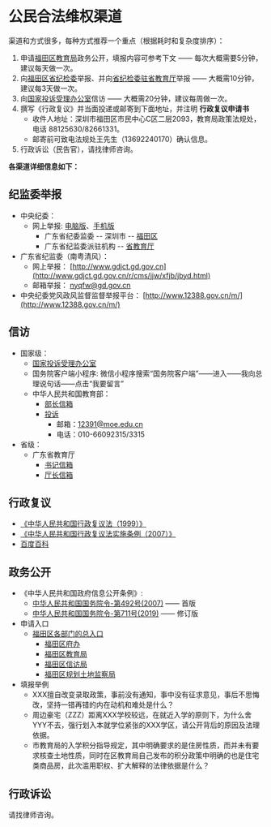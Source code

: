 # 公民合法维权渠道

渠道和方式很多，每种方式推荐一个重点（根据耗时和复杂度排序）：

1. 申请[福田区教育局](http://ysq.sz.gov.cn/citizenform.jsp?aType=0&depid=284)政务公开，填报内容可参考下文 —— 每次大概需要5分钟，建议每天做一次。
2. 向[福田区省纪检委](https://guangdong.12388.gov.cn/shenzhenshi/futianqu/)举报、并向[省纪检委驻省教育厅](https://guangdong.12388.gov.cn/pzjg/sjyu/)举报 —— 大概需10分钟，建议每3天做一次。
3. 向[国家投诉受理办公室](http://wsxf.gjxfj.gov.cn/zfp/webroot_app/login.html?from=groupmessage&isappinstalled=0)信访 —— 大概需20分钟，建议每周做一次。
4. 撰写《行政复议》并当面投递或邮寄到下面地址，并注明 **行政复议申请书**
    - 收件人地址：深圳市福田区市民中心C区二层2093，教育局政策法规处，电话 88125630/82661331。
    - 邮寄前可致电法规处王先生（13692240170）确认信息。
5. 行政诉讼（民告官），请找律师咨询。

**各渠道详细信息如下：**

## 纪监委举报

- 中央纪委：
    - 网上举报: [电脑版](http://www.12388.gov.cn)、[手机版](http://www.12388.gov.cn/mx) 
        - 广东省纪委监委 -- 深圳市 -- [福田区](https://guangdong.12388.gov.cn/shenzhenshi/futianqu/) 
        - 广东省纪监委派驻机构 -- [省教育厅](https://guangdong.12388.gov.cn/pzjg/sjyu/)
- 广东省纪监委（南粤清风）：
    - 网上举报： [http://www.gdjct.gd.gov.cn](http://www.gdjct.gd.gov.cn/r/cms/jjw/xfjb/jbyd.html)
    - 邮箱举报： <a href="mailto:nyqfw@gd.gov.cn">nyqfw@gd.gov.cn</a>
- 中央纪委党风政风监督监督举报平台： [http://www.12388.gov.cn/m/](http://www.12388.gov.cn/m/)

## 信访

- 国家级：
    - [国家投诉受理办公室](http://wsxf.gjxfj.gov.cn/zfp/webroot_app/login.html?from=groupmessage&isappinstalled=0)
    - 国务院客户端小程序: 微信小程序搜索“国务院客户端”——进入——我向总理说句话——点击“我要留言”
    - 中华人民共和国教育部：
        - [部长信箱](http://www.moe.gov.cn/jyb_hygq/hygq_bzxx/bzxx_wyly/)
        - [投诉](http://www.moe.gov.cn/jyb_hygq/hygq_tsjb/201505/t20150520_184529.html)
            - 邮箱：<a href="mailto:12391@moe.edu.cn">12391@moe.edu.cn</a>
            - 电话：010-66092315/3315
- 省级：
    - 广东省教育厅
        - [书记信箱](https://xf.gdedu.gov.cn/web/regist_main2.jsp?actType=addVisit&subtype=shuji)
        - [厅长信箱](https://xf.gdedu.gov.cn/web/regist_main2.jsp?actType=addVisit&subtype=tingzhang)

## 行政复议

- [《中华人民共和国行政复议法（1999）》](http://www.gov.cn/banshi/2005-08/21/content_25100.htm)
- [《中华人民共和国行政复议法实施条例（2007）》](http://www.gov.cn/flfg/2007-06/08/content_641926.htm)
- [百度百科](https://baike.baidu.com/item/中华人民共和国行政复议法/656119)

## 政务公开

- 《中华人民共和国政府信息公开条例》: 
    - [中华人民共和国国务院令-第492号(2007)](http://www.gov.cn/zhengce/content/2008-03/28/content_1734.htm) —— 首版
    - [中华人民共和国国务院令-第711号(2019)](http://www.gov.cn/zhengce/content/2019-04/15/content_5382991.htm) —— 修订版
- 申请入口
    - [福田区各部门的总入口](http://ysq.sz.gov.cn/subdept.jsp?deptid=214)
        - [福田区府办](http://ysq.sz.gov.cn/citizenform.jsp?aType=0&depid=592)
        - [福田区教育局](http://ysq.sz.gov.cn/citizenform.jsp?aType=0&depid=284)
        - [福田区信访局](http://ysq.sz.gov.cn/citizenform.jsp?aType=0&depid=766)
        - [福田区规划土地监察局](http://ysq.sz.gov.cn/citizenform.jsp?aType=0&depid=303)
- 填报举例
    - XXX擅自改变录取政策，事前没有通知，事中没有征求意见，事后不思悔改，坚持一错再错的内在动机和难处是什么？
    - 周边豪宅（ZZZ）距离XXX学校较远，在就近入学的原则下，为什么舍YYY不去，强行划入本就学位紧张的XXX学区，请公开背后的原因及法理依据。
    - 市教育局的入学积分指导规定，其中明确要求的是住房性质，而并未有要求核查土地性质，同时在区教育局自己发布的积分政策中明确的也是住宅类商品房，此次滥用职权、扩大解释的法律依据是什么？

## 行政诉讼

请找律师咨询。